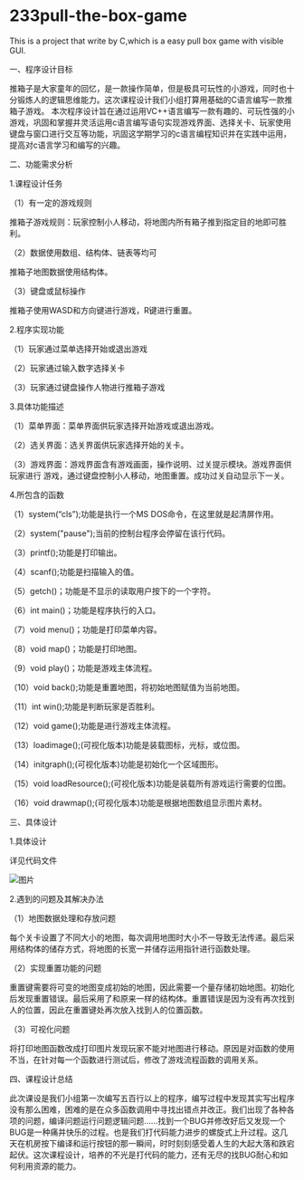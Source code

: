 # 233pull-the-box-game
This is a project that write by C,which is a easy pull box game with visible GUI.

一、程序设计目标

推箱子是大家童年的回忆，是一款操作简单，但是极具可玩性的小游戏，同时也十分锻炼人的逻辑思维能力。这次课程设计我们小组打算用基础的C语言编写一款推箱子游戏。
本次程序设计旨在通过运用VC++语言编写一款有趣的、可玩性强的小游戏，巩固和掌握并灵活运用c语言编写语句实现游戏界面、选择关卡、玩家使用键盘与窗口进行交互等功能，巩固这学期学习的c语言编程知识并在实践中运用，提高对c语言学习和编写的兴趣。

二、功能需求分析

1.课程设计任务

（1）有一定的游戏规则

推箱子游戏规则：玩家控制小人移动，将地图内所有箱子推到指定目的地即可胜利。

（2）数据使用数组、结构体、链表等均可

推箱子地图数据使用结构体。

（3）键盘或鼠标操作

推箱子使用WASD和方向键进行游戏，R键进行重置。


2.程序实现功能

（1）玩家通过菜单选择开始或退出游戏

（2）玩家通过输入数字选择关卡

（3）玩家通过键盘操作人物进行推箱子游戏


3.具体功能描述

（1）菜单界面：菜单界面供玩家选择开始游戏或退出游戏。

（2）选关界面：选关界面供玩家选择开始的关卡。

（3）游戏界面：游戏界面含有游戏画面，操作说明、过关提示模块。游戏界面供玩家进行
游戏，通过键盘控制小人移动，地图重置。成功过关自动显示下一关。


4.所包含的函数


（1）system(“cls”);功能是执行一个MS DOS命令，在这里就是起清屏作用。

（2）system("pause");当前的控制台程序会停留在该行代码。

（3）printf();功能是打印输出。

（4）scanf();功能是扫描输入的值。

（5）getch()；功能是不显示的读取用户按下的一个字符。

（6）int main()；功能是程序执行的入口。

（7）void menu()；功能是打印菜单内容。

（8）void map()；功能是打印地图。

（9）void play()；功能是游戏主体流程。

（10）void back();功能是重置地图，将初始地图赋值为当前地图。

（11）int win();功能是判断玩家是否胜利。

（12）void game();功能是进行游戏主体流程。

（13）loadimage();(可视化版本)功能是装载图标，光标，或位图。

（14）initgraph();(可视化版本)功能是初始化一个区域图形。

（15）void loadResource();(可视化版本)功能是装载所有游戏运行需要的位图。

（16）void drawmap();(可视化版本)功能是根据地图数组显示图片素材。

	
 
三、具体设计

1.具体设计

详见代码文件

![图片](https://user-images.githubusercontent.com/45117470/156296523-dabe690f-e8f9-4fcd-8267-29d0914f7afb.png)



2.遇到的问题及其解决办法

（1）地图数据处理和存放问题

每个关卡设置了不同大小的地图，每次调用地图时大小不一导致无法传递。最后采用结构体的储存方式，将地图的长宽一并储存运用指针进行函数处理。

（2）实现重置功能的问题

重置键需要将可变的地图变成初始的地图，因此需要一个量存储初始地图。初始化后发现重置错误。最后采用了和原来一样的结构体。重置错误是因为没有再次找到人的位置，因此在重置键处再次放入找到人的位置函数。

（3）可视化问题

将打印地图函数改成打印图片发现玩家不能对地图进行移动。原因是对函数的使用不当，在针对每一个函数进行测试后，修改了游戏流程函数的调用关系。



四、课程设计总结


此次课设是我们小组第一次编写五百行以上的程序，编写过程中发现其实写出程序没有那么困难，困难的是在众多函数调用中寻找出错点并改正。我们出现了各种各项的问题，编译问题运行问题逻辑问题……找到一个BUG并修改好后又发现一个BUG是一种痛并快乐的过程。也是我们打代码能力进步的螺旋式上升过程。这几天在机房按下编译和运行按钮的那一瞬间，时时刻刻感受着人生的大起大落和跌宕起伏。这次课程设计，培养的不光是打代码的能力，还有无尽的找BUG耐心和如何利用资源的能力。

